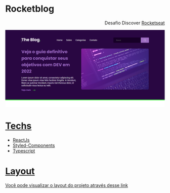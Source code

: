 # Rocketblog

<p align="end">Desafio Discover <a href="">Rocketseat</p>

<div>
  <img src="./src/images/site.png">
</div>

# Techs

- ReactJs
- Styled-Components
- Typescript

# Layout

<a href="https://www.figma.com/file/r4CsL6MPTAvE7EvJXjhFK4/DD-RocketBlog/duplicate"> Você pode visualizar o layout do projeto através desse link</a>
